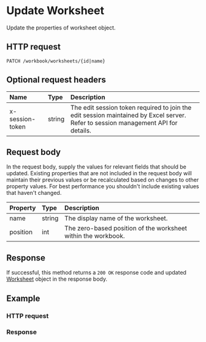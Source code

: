 # Update Worksheet

Update the properties of worksheet object.
## HTTP request
```http
PATCH /workbook/worksheets/{id|name}
```

## Optional request headers
| Name       | Type | Description|
|:-----------|:------|:----------|
| x-session-token   | string  | The edit session token required to join the edit session maintained by Excel server. Refer to session management API for details.|

## Request body
In the request body, supply the values for relevant fields that should be updated. Existing properties that are not included in the request body will maintain their previous values or be recalculated based on changes to other property values. For best performance you shouldn't include existing values that haven't changed.

| Property	   | Type	|Description|
|:---------------|:--------|:----------|
|name|string|The display name of the worksheet.|
|position|int|The zero-based position of the worksheet within the workbook.|

## Response
If successful, this method returns a `200 OK` response code and updated [Worksheet](../resources/worksheet.md) object in the response body.
## Example
### HTTP request
### Response
